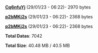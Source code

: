 [**Cq6nfuYj**](/data/Cq6nfuYj.txt) (29/01/23 - 06:22)- 2970 bytes

[**p2bMKj2s**](/data/p2bMKj2s.txt) (29/01/23 - 06:22)- 2368 bytes

[**p2bMKj2s**](/data/p2bMKj2s.txt) (29/01/23 - 06:22)- 2368 bytes

**Total Datas**: 7042

**Total Size**: 40.48 MB / 40.5 MB